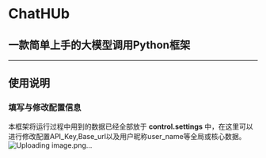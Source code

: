 # ChatHUb
 ## 一款简单上手的大模型调用Python框架
 
---

 ## 使用说明
 ### 填写与修改配置信息
 本框架将运行过程中用到的数据已经全部放于 **control.settings** 中，在这里可以进行修改配置API_Key,Base_url以及用户昵称user_name等全局或核心数据。
 ![Uploading image.png…]()
